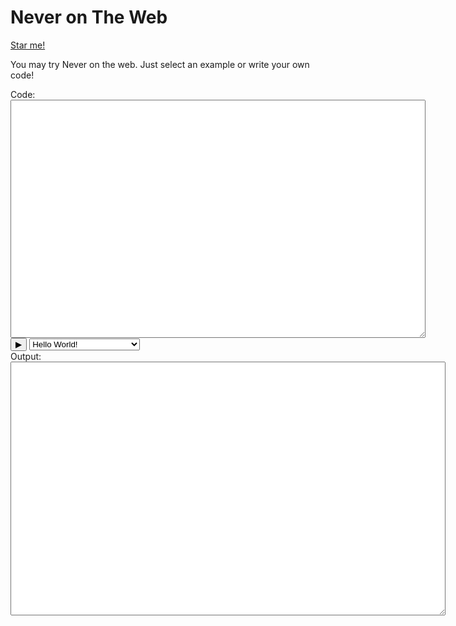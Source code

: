 <link rel="stylesheet" href="../codemirror.css">
<script src="../codemirror.js"></script>
<script src="../never-cm.js"></script>
<script src="../never-lang.js"></script>

# Never on The Web

<!-- Place this tag in your head or just before your close body tag. -->
<script async defer src="https://buttons.github.io/buttons.js"></script>
<a class="github-button" href="https://github.com/never-lang/never" data-icon="octicon-star" data-size="large" data-show-count="true" aria-label="Star never-lang/never on GitHub">Star me!</a>

You may try Never on the web. Just select an example or write your
own code!

<div>
    <label for="input">Code:</label>
    <textarea id="input" name="input" rows="25" cols="80"></textarea>
</div>

<div>
  <button onclick="runNever()">&#x25b6;</button>
  <select id="snippets" onchange="loadExample()">
    <option value="hello">Hello World!</option>
    <option value="fib">Fibonacci Numbers</option>
    <option value="tsum">Array Sum with Recursion</option>
    <option value="fact">Number Factorization</option>
    <option value="f1">First Class Functions</option>
    <option value="bin">Binary Format</option>
    <option value="rodcut">Dynamic Programming</option>
    <option value="div">Divisors</option>
    <option value="lc">List Comprehension</option>
    <option value="variant">Variants</option>
    <option value="range">Ranges 1</option>
    <option value="range2">Ranges 2</option>
    <option value="trian">Pythagorean Triangle</option>
  </select>
</div>

<div>
    <label for="output">Output:</label>
    <textarea id="output" name="output" rows="25" cols="80" style="font-size:1em; font-family:'Roboto Slab', monospace;"></textarea>
</div>

<div>
&nbsp;
</div>

<script language="javascript">
  var hello_world = 
    "func main() -> int\n" +
    "{\n" +
    "    prints(\"Hello World!\\r\\n\");\n" +
    "    0\n" +
    "}\n";

  var fib = 
    "func fib(n : int) -> int\n"+
    "{\n" +
    "    (n == 0) ? 1 : (n == 1) ? 1 : fib(n - 1) + fib(n - 2)\n" +
    "}\n" +
    "\n" +
    "func main() -> int\n" +
    "{\n" +
    "    fib(20)\n" +
    "}\n";

  var tsum =
    "func tsum( t[elems] : int) -> int\n" +
    "{\n" +
    "    func __tsum( sum : int, i : int, t[elems] : int ) -> int\n" +
    "    {\n" +
    "        i < elems ? __tsum( sum + t[i], i + 1, t ) : sum\n" +
    "    };\n" +
    "    __tsum(0, 0, t)\n" +
    "}\n" +
    "\n" +
    "func main() -> int\n" +
    "{\n" +
    "    tsum( [ 10, 20, 30, 40, 50, 60 ] : int )\n" +
    "}\n";

   var fact = 
    "func factorial(n : int) -> int\n" +
    "{\n" +
    "    func factrec(n : int, val : int) -> int\n" +
    "    {\n" +
    "        n == 0 ? val : factrec(n - 1, n * val)\n" +
    "    };\n" +
    "\n" +
    "    factrec(n, 1)\n" +
    "}\n" +
    "\n" + 
    "func main() -> int\n" +
    "{\n" +
    "    factorial(3)\n" +
    "}\n";

   var f1 = 
    "func f1(a : int, b : int, c : int) -> [D] : () -> int\n" +
    "{\n" +
    "    [\n" +
    "        let func () -> int { a + b + c }, \n" +
    "        let func () -> int { a + b - c }  \n" +
    "    ] : () -> int\n" +
    "}\n" +
    "\n" +
    "func main() -> int\n" +
    "{\n" +
    "    f1(80, 90, 100)[1]()\n" +
    "}\n"; 

   var bin =
    "func main() -> int\n" +
    "{\n" +
    "    let n = 32;\n" +
    "\n" +
    "    do\n" +
    "    {\n" +
    "        print(n % 2);\n" +
    "        n = n / 2\n" +
    "    } while (n != 0)\n" +
    "}\n";

   var rodcut =
    "func max(a : int, b : int) -> int\n" +
    "{\n" +
    "    a > b ? a : b\n" +
    "}\n" +
    "\n" +
    "func cutrod(price[P] : int, memo[M] : int, len : int) -> int\n" +
    "{\n" +
    "    var i = 0;\n" +
    "    var max_p = -1;\n" +
    "\n" +
    "    if (memo[len] != -1)\n" +
    "    {\n" +
    "        max_p = memo[len]\n" +
    "    }\n" +
    "    else\n" +
    "    {\n" +
    "         while (i < len)\n" +
    "         {\n" +
    "             max_p = max(max_p, price[i] + cutrod(price, memo, len - i - 1));\n" +
    "             i = i + 1\n" +
    "         }\n" +
    "    };\n" +
    "    \n" +
    "   memo[len] = max_p\n" +
    "}\n" +
    "\n" +
    "func main() -> int\n" +
    "{\n" +
    "    let price = [ 1, 5, 8, 9, 10, 17, 17, 20 ] : int;\n" +
    "    let memo = [ 0, -1, -1, -1, -1, -1, -1, -1, -1 ] : int; \n" +
    "    \n" +
    "    cutrod(price, memo, 8)\n" +
    "}\n";

    var div =
    "func divisors(n : int) -> int\n" +
    "{\n" +
    "    var i = 1;\n" +
    " \n" +
    "    for (i = 1; i * i <= n; i = i + 1) \n" +
    "    {\n" +
    "        if (n % i == 0)\n" +
    "        {\n" +
    "            if (n / i != i)\n" +
    "            {\n" +
    "                print(n / i);\n" +
    "                print(i)\n" +
    "            }\n" +
    "            else\n" +
    "            {\n" +
    "                print(i)\n" +
    "            }\n" +
    "        }\n" +
    "    }\n" +
    "\n" +
    "}\n" +
    "\n" +
    "func main() -> int\n" +
    "{\n" +
    "    divisors(60)\n" +
    "}\n";

    var lc =
    "func print_cl(cl[D] : int) -> int\n" +
    "{\n" +
    "    var i = 0;\n" +
    "\n" +
    "    for (i = 0; i < D; i = i + 1)\n" +
    "    {\n" +
    "        print(cl[i])\n" +
    "    };\n" +
    "\n" +
    "    0\n" +
    "}\n" +
    "\n" +
    "func cl() -> [_] : int\n" +
    "{\n" +
    "    [ x * x | x in [10, 20, 30, 40, 50] : int ] : int\n" +
    "}\n" +
    "\n" +
    "func main() -> int\n" +
    "{\n" +
    "   print_cl(cl())\n" +
    "}\n";

    var variant =
    "enum Variant { Int { value : int; },\n" +
    "               Float { value : float; },\n" +
    "               Char { value : char; },\n" +
    "               String { value : string; } }\n" +
    "\n" +
    "func printv ( v : Variant ) -> Variant\n" +
    "{\n" +
    "    match (v)\n" +
    "    {\n" +
    "        Variant::Int(value) -> { print(value); v };\n" +
    "        Variant::Float(value) -> { printf(value); v };\n" +
    "        Variant::Char(value) -> { printc(value); v };\n" +
    "        Variant::String(value) -> { prints(value); v };\n" +
    "    }\n" +
    "}\n" +
    "\n" +
    "func main() -> int\n" +
    "{\n" +
    "    let i = 10;\n" +
    "    let f = 10.0;\n" +
    "    let c = 'A';\n" +
    "\n" +
    "    printv(Variant::Int(i));\n" +
    "    printv(Variant::Float(f));\n" +
    "    printv(Variant::Char(c)); prints(\"\\r\\n\");\n" +
    "    printv(Variant::String(\"ten\")); prints(\"\\r\\n\");\n" +
    "\n" +
    "    0\n" +
    "}\n";

    var range =
    "func main() -> int\n" +
    "{\n" +
    "    let hw = \"Hello World!\";\n" +
    "    prints(hw[length(hw)-1 .. 0] + \"\\r\\n\");\n" +
    "    0\n" +
    "}\n";

    var range2 =
    "func pr_range( [ from .. to ] : range ) -> int\n" +
    "{\n" +
    "    prints(\"range [\" + from + \"..\" + to + \"]\\r\\n\");\n" +
    "    0\n" +
    "}\n" +
    "\n" +
    "func pr_ranges( ranges[D] : () -> [..] : range ) -> int\n" +
    "{\n" +
    "    for (gr in ranges)\n" +
    "    {\n" +
    "        pr_range(gr())\n" +
    "    }\n" +
    "}\n" +
    "\n" +
    "func main() -> int\n" +
    "{\n" +
    "    let r = [  let func get_range() -> [..] : range\n" +
    "                {\n" +
    "                    [ from .. to ]\n" +
    "                }\n" +
    "                |\n" +
    "               from in [ 0 .. 10 ];\n" +
    "                to in [ 0 .. 10 ]\n" +
    "            ] : () -> [..] : range;\n" +
    "\n" +
    "    pr_ranges(r);\n" +
    "\n" +
    "    0\n" +
    "}\n";

   var trian = 
    "record Triangle\n" +
    "{\n" +
    "    a : int;\n" +
    "    b : int;\n" +
    "    c : int;\n" +
    "}\n" +
    "\n" +
    "func printTriangle(t[D] : Triangle) -> int\n" +
    "{\n" +
    "    for (d in t)\n" +
    "        prints(\"pythagorean triangle\" +\n" +
    "               \" a = \" + d.a + \n" +
    "               \" b = \" + d.b + \n" +
    "               \" c = \" + d.c + \"\\r\\n\")\n" +
    "}\n" +
    "\n" +
    "func getRange() -> [..] : range\n" +
    "{\n" +
    "    [ 1..13 ]\n" +
    "}\n" +
    "\n" +
    "func main() -> int\n" +
    "{\n" +
    "    let r = getRange();\n" +
    "    let pitria = [ Triangle(a, b, c) |\n" +
    "                     a in r;\n" +
    "                     b in r;\n" +
    "                     c in r;\n" +
    "                     a * a + b * b == c * c ] : Triangle;\n" +
    "\n" +
    "    printTriangle(pitria);\n" +
    "\n" +
    "    0\n" +
    "}\n";

  var snippets = {
      "hello": hello_world,
      "fib": fib,
      "tsum": tsum,
      "fact": fact,
      "f1": f1,
      "bin": bin,
      "rodcut": rodcut,
      "div": div,
      "lc": lc,
      "variant": variant,
      "range": range,
      "range2": range2,
      "trian": trian
  }

  function loadExample() {
    var select = document.getElementById('snippets');
    editor.setValue(snippets[select.value]);
  }

  function runNever() {
    var output = document.getElementById("output");

    output.value = "";
    ret = never(editor.getValue());
    output.value += "\r\nresult: ";
    output.value += ret;
  }

  var editor = CodeMirror.fromTextArea(document.getElementById("input"), {
    lineNumbers: true,
    indentUnit: 4
  });

  var never = Module.cwrap('never','number',['string']);
  
  editor.setValue(hello_world);
</script>


